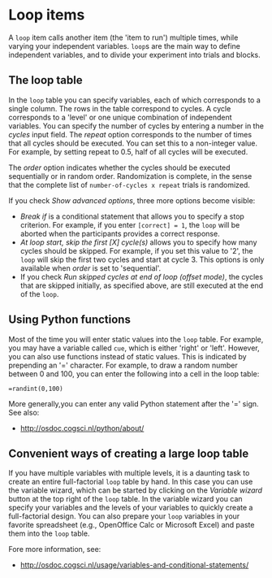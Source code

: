 # Loop items

A `loop` item calls another item (the 'item to run') multiple times, while varying your independent variables. `loop`s are the main way to define independent variables, and to divide your experiment into trials and blocks.

## The loop table

In the `loop` table you can specify variables, each of which corresponds to a single column. The rows in the table correspond to cycles. A cycle corresponds to a 'level' or one unique combination of independent variables. You can specify the number of cycles by entering a number in the *cycles* input field. The *repeat* option corresponds to the number of times that all cycles should be executed. You can set this to a non-integer value. For example, by setting repeat to 0.5, half of all cycles will be executed.

The *order* option indicates whether the cycles should be executed sequentially or in random order. Randomization is complete, in the sense that the complete list of `number-of-cycles x repeat` trials is randomized.

If you check *Show advanced options*, three more options become visible:

- *Break if* is a conditional statement that allows you to specify a stop criterion. For example, if you enter `[correct] = 1`, the `loop` will be aborted when the participants provides a correct response.
- *At loop start, skip the first [X] cycle(s)* allows you to specify how many cycles should be skipped. For example, if you set this value to '2', the `loop` will skip the first two cycles and start at cycle 3. This options is only available when *order* is set to 'sequential'.
- If you check *Run skipped cycles at end of loop (offset mode)*, the cycles that are skipped initially, as specified above, are still executed at the end of the `loop`.

## Using Python functions

Most of the time you will enter static values into the `loop` table. For example, you may have a variable called `cue`, which is either 'right' or 'left'. However, you can also use functions instead of static values. This is indicated by prepending an '=' character. For example, to draw a random number between 0 and 100, you can enter the following into a cell in the loop table:

	=randint(0,100)

More generally,you can enter any valid Python statement after the '=' sign. See also:

- <http://osdoc.cogsci.nl/python/about/>

## Convenient ways of creating a large loop table

If you have multiple variables with multiple levels, it is a daunting task to create an entire full-factorial `loop` table by hand. In this case you can use the variable wizard, which can be started by clicking on the *Variable wizard* button at the top right of the `loop` table. In the variable wizard you can specify your variables and the levels of your variables to quickly create a full-factorial design. You can also prepare your `loop` variables in your favorite spreadsheet (e.g., OpenOffice Calc or Microsoft Excel) and paste them into the `loop` table.

Fore more information, see:

- <http://osdoc.cogsci.nl/usage/variables-and-conditional-statements/>
